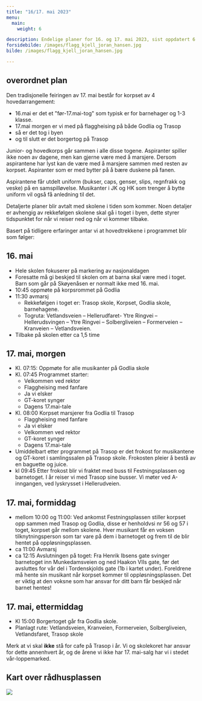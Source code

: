 ```yaml
---
title: "16/17. mai 2023"
menu:
  main:
    weight: 6

description: Endelige planer for 16. og 17. mai 2023, sist oppdatert 6. mai 2023
forsidebilde: /images/flagg_kjell_joran_hansen.jpg
bilde: /images/flagg_kjell_joran_hansen.jpg

---
```


## overordnet plan

Den tradisjonelle feiringen av 17. mai består for korpset av 4 hovedarrangement:

* 16.mai er det et "før-17.mai-tog" som typisk er for barnehager og 1-3 klasse.
* 17.mai morgen er vi med på flaggheising på både Godlia og Trasop
* så er det tog i byen
* og til slutt er det borgertog på Trasop

Junior- og hovedkorps går sammen i alle disse togene. Aspiranter spiller ikke noen av dagene, men kan gjerne være med å marsjere. Dersom aspirantene har lyst kan de være med å marsjere sammen med resten av korpset. Aspiranter som er med bytter på å bære duskene på fanen.

Aspirantene får utdelt uniform (bukser, caps, genser, slips, regnfrakk og veske) på en samspilløvelse. Musikanter i JK og HK som trenger å bytte uniform vil også få anledning til det. 

Detaljerte planer blir avtalt med skolene i tiden som kommer. Noen detaljer er avhengig av rekkefølgen skolene skal gå i toget i byen, dette styrer tidspunktet for når vi reiser ned og når vi kommer tilbake. 

Basert på tidligere erfaringer antar vi at hovedtrekkene i programmet blir som følger:

## 16. mai

* Hele skolen fokuserer på markering av nasjonaldagen
* Foresatte må gi beskjed til skolen om at barna skal være med i toget. Barn som går på Skøyenåsen er normalt ikke med 16. mai.
* 10:45 oppmøte på korpsrommet på Godlia
* 11:30 avmarsj
  - Rekkefølgen i toget er: Trasop skole, Korpset, Godlia skole, barnehagene. 
  - Togruta: Vetlandsveien – Hellerudfaret- Ytre  Ringvei – Hellerudsvingen – Ytre Ringvei –  Solbergliveien – Formerveien – Kranveien – Vetlandsveien.
* Tilbake på skolen etter ca 1,5 time


## 17. mai, morgen

* Kl. 07:15: Oppmøte for alle musikanter på Godlia skole
* Kl. 07:45 Programmet starter: 
  * Velkommen ved rektor
  * Flaggheising med fanfare
  * Ja vi elsker
  * GT-koret synger 
  * Dagens 17.mai-tale
* Kl. 08:00 Korpset marsjerer fra Godlia til Trasop
  * Flaggheising med fanfare
  * Ja vi elsker
  * Velkommen ved rektor
  * GT-koret synger
  * Dagens 17.mai-tale
* Umiddelbart etter programmet på Trasop er det frokost for musikantene og GT-koret i samlingssalen på Trasop skole. Frokosten pleier å bestå av en baguette og juice. 
* kl 09:45 Etter frokost blir vi fraktet med buss til Festningsplassen og barnetoget. I år reiser vi med Trasop sine busser. Vi møter ved A-inngangen, ved lyskrysset i Hellerudveien.

## 17. mai, formiddag

* mellom 10:00 og 11:00: Ved ankomst Festningsplassen stiller korpset opp sammen med Trasop og Godlia, disse er henholdvsi nr 56 og 57 i toget, korpset går mellom skolene. Hver musikant får en voksen tilknytningsperson som tar vare på dem i barnetoget og frem til de blir hentet på oppløsningsplassen.
* ca 11:00 Avmarsj
* ca 12:15 Avslutningen på toget: Fra Henrik Ibsens gate svinger barnetoget inn Munkedamsveien og ned Haakon VIIs gate, før det avsluttes for vår del i Tordenskjolds gate (1b i kartet under). Foreldrene må hente sin musikant når korpset kommer til oppløsningsplassen. Det er viktig at den voksne som har ansvar for ditt barn får beskjed når barnet hentes!

## 17. mai, ettermiddag

* Kl 15:00 Borgertoget går fra Godlia skole. 
* Planlagt rute: Vetlandsveien, Kranveien, Formerveien, Solbergliveien, Vetlandsfaret, Trasop skole

Merk at vi skal **ikke** stå for cafe på Trasop i år. Vi og skolekoret har ansvar for dette annenhvert år, og de årene vi ikke har 17. mai-salg har vi i stedet vår-loppemarked.

## Kart over rådhusplassen

<a href="/images/kart_17mai_2023.png">
<img src="/images/kart_17mai_2023.png">
</a>